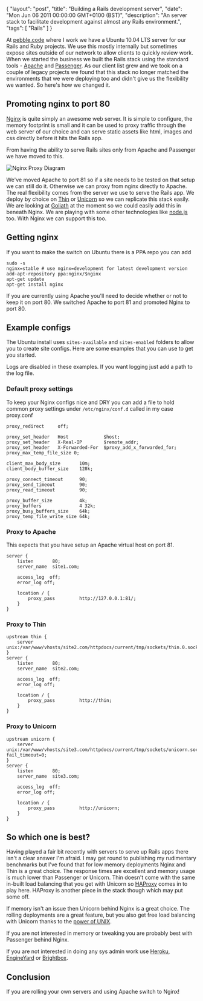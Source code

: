 {
  "layout": "post",
  "title": "Building a Rails development server",
  "date": "Mon Jun 06 2011 00:00:00 GMT+0100 (BST)",
  "description": "An server stack to facilitate development against almost any Rails environment.",
  "tags": [
    "Rails"
  ]
}

At [pebble.code][2] where I work we have a Ubuntu 10.04 LTS server for our Rails and Ruby projects. We use this mostly internally but sometimes expose sites outside of our network to allow clients to quickly review work. When we started the business we built the Rails stack using the standard tools - [Apache][3] and [Passenger][4]. As our client list grew and we took on a couple of legacy projects we found that this stack no longer matched the environments that we were deploying too and didn't give us the flexibility we wanted. So here's how we changed it. 

## Promoting nginx to port 80

[Nginx][5] is quite simply an awesome web server. It is simple to configure, the memory footprint is small and it can be used to proxy traffic through the web server of our choice and can serve static assets like html, images and css directly before it hits the Rails app.

From having the ability to serve Rails sites only from Apache and Passenger we have moved to this.

![Nginx Proxy Diagram][1]

We've moved Apache to port 81 so if a site needs to be tested on that setup we can still do it. Otherwise we can proxy from nginx directly to Apache. The real flexibility comes from the server we use to serve the Rails app. We deploy by choice on [Thin][6] or [Unicorn][7] so we can replicate this stack easily. We are looking at [Goliath][8] at the moment so we could easily add this in beneath Nginx. We are playing with some other technologies like [node.js][9] too. With Nginx we can support this too. 

## Getting nginx

If you want to make the switch on Ubuntu there is a PPA repo you can add 

    sudo -s
    nginx=stable # use nginx=development for latest development version
    add-apt-repository ppa:nginx/$nginx
    apt-get update 
    apt-get install nginx

If you are currently using Apache you'll need to decide whether or not to keep it on port 80. We switched Apache to port 81 and promoted Nginx to port 80.

## Example configs

The Ubuntu install uses `sites-available` and `sites-enabled` folders to allow you to create site configs. Here are some examples that you can use to get you started.

Logs are disabled in these examples. If you want logging just add a path to the log file. 

### Default proxy settings

To keep your Nginx configs nice and DRY you can add a file to hold common proxy settings under `/etc/nginx/conf.d` called in my case proxy.conf

    proxy_redirect     off;

    proxy_set_header   Host             $host;
    proxy_set_header   X-Real-IP        $remote_addr;
    proxy_set_header   X-Forwarded-For  $proxy_add_x_forwarded_for;
    proxy_max_temp_file_size 0;

    client_max_body_size       10m;
    client_body_buffer_size    128k;

    proxy_connect_timeout      90;
    proxy_send_timeout         90;
    proxy_read_timeout         90;

    proxy_buffer_size          4k;
    proxy_buffers              4 32k;
    proxy_busy_buffers_size    64k;
    proxy_temp_file_write_size 64k;

### Proxy to Apache

This expects that you have setup an Apache virtual host on port 81.

    server {
        listen       80;
        server_name  site1.com;

        access_log  off;
        error_log off;

        location / {
            proxy_pass         http://127.0.0.1:81/;
        }
    }

### Proxy to Thin

    upstream thin {
        server unix:/var/www/vhosts/site2.com/httpdocs/current/tmp/sockets/thin.0.sock;
    }
    server {
        listen       80;
        server_name  site2.com;

        access_log  off;
        error_log off;

        location / {
            proxy_pass         http://thin;
        }
    }

### Proxy to Unicorn

    upstream unicorn {
        server unix:/var/www/vhosts/site3.com/httpdocs/current/tmp/sockets/unicorn.sock fail_timeout=0;
    }
    server {
        listen       80;
        server_name  site3.com;

        access_log  off;
        error_log off;

        location / {
            proxy_pass         http://unicorn;
        }
    }

## So which one is best?

Having played a fair bit recently with servers to serve up Rails apps there isn't a clear answer I'm afraid. I may get round to publishing my rudimentary benchmarks but I've found that for low memory deployments Nginx and Thin is a great choice. The response times are excellent and memory usage is much lower than Passenger or Unicorn. Thin doesn't come with the same in-built load balancing that you get with Unicorn so [HAProxy][10] comes in to play here. HAProxy is another piece in the stack though which may put some off. 

If memory isn't an issue then Unicorn behind Nginx is a great choice. The rolling deployments are a great feature, but you also get free load balancing with Unicorn thanks to the [power of UNIX][11]. 

If you are not interested in memory or tweaking you are probably best with Passenger behind Nginx. 

If you are not interested in doing any sys admin work use [Heroku][12], [EngineYard][13] or [Brightbox][14].

## Conclusion

If you are rolling your own servers and using Apache switch to Nginx!

[1]: http://shapeshed.com/images/articles/nginx_proxy_diagram.png
[2]: http://pebblecode.com/
[3]: http://www.apache.org/
[4]: http://www.modrails.com/
[5]: http://wiki.nginx.org/
[6]: http://code.macournoyer.com/thin/
[7]: http://unicorn.bogomips.org/
[8]: http://postrank-labs.github.com/goliath/
[9]: http://nodejs.org/
[10]: http://haproxy.1wt.eu/
[11]: http://tomayko.com/writings/unicorn-is-unix
[12]: http://www.heroku.com/
[13]: http://www.engineyard.com/
[14]: http://www.brightbox.co.uk/
